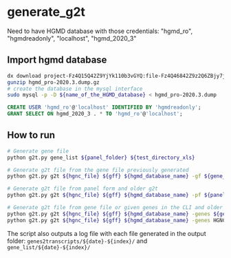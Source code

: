 # generate_g2t

Need to have HGMD database with those credentials: "hgmd_ro", "hgmdreadonly", "localhost", "hgmd_2020_3"

## Import hgmd database

```bash
dx download project-Fz4Q15Q42Z9YjYk110b3vGYQ:file-Fz4Q46842Z9z2Q6ZBjy7jVPY
gunzip hgmd_pro-2020.3.dump.gz
# create the database in the mysql interface
sudo mysql -p -D ${name_of_the_HGMD_database} < hgmd_pro-2020.3.dump
```

```sql
CREATE USER 'hgmd_ro'@'localhost' IDENTIFIED BY 'hgmdreadonly';
GRANT SELECT ON hgmd_2020_3 . * TO 'hgmd_ro'@'localhost';
```

## How to run

```bash
# Generate gene file
python g2t.py gene_list ${panel_folder} ${test_directory_xls}

# Generate g2t file from the gene file previously generated
python g2t.py g2t ${hgnc_file} ${gff} ${hgmd_database_name} -gf ${gene_file}

# Generate g2t file from panel form and older g2t
python g2t.py g2t ${hgnc_file} ${gff} ${hgmd_database_name} -pf ${panel_form} -g2t ${g2t_file}

# Generate g2t file from gene file or given genes in the CLI and older g2t
python g2t.py g2t ${hgnc_file} ${gff} ${hgmd_database_name} -genes ${gene_file} -g2t ${g2t_file}
python g2t.py g2t ${hgnc_file} ${gff} ${hgmd_database_name} -genes HGNC:2123 HGNC:2374 -g2t ${g2t_file}
```

The script also outputs a log file with each file generated in the output folder: `genes2transcripts/${date}-${index}/` and `gene_list/${date}-${index}/`
